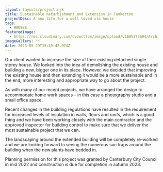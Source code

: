 ```yaml
---
layout: layouts/project.njk
title: Sustainable Refurbishment and Extension in Tankerton
projectDesc: A new life for a well loved old house
tags:
  - HOUSES
featuredImage:
  - https://res.cloudinary.com/dvzwcttpm/image/upload/v1685375694/Architecture_Whitstable_Tankerton_Front_Elevation_o44nn1.jpg
imageGallery: ""
date: 2023-05-29T15:49:42.974Z
---
```

Our client wanted to increase the size of their existing detached single storey house. We looked into the idea of demolishing the existing house and building a new, bigger one in its place. However, we decided that improving the existing house and then extending it would be a more sustainable and in the end, more interesting and appropriate way to go about the project.



As with many of our recent projects, we have arranged the design to accommodate home work spaces – in this case a photography studio and a small office space.



Recent changes in the building regulations have resulted in the requirement for increased levels of insulation in walls, floors and roofs, which is a good thing and we have been working closely with the main contractor and the approved inspector for building control to make sure that we deliver the most sustainable project that we can.



The landscaping around the extended building will be completely re-worked and we are looking forward to seeing the numerous sun traps around the building when the new plants have bedded in.



Planning permission for this project was granted by Canterbury City Council in mid 2022 and construction is due for completion in autumn 2023.
